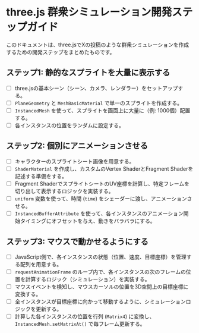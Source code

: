 # three.js 群衆シミュレーション開発ステップガイド

このドキュメントは、three.jsでXの投稿のような群衆シミュレーションを作成するための開発ステップをまとめたものです。

## ステップ1: 静的なスプライトを大量に表示する

- [ ] three.jsの基本シーン（シーン、カメラ、レンダラー）をセットアップする。
- [ ] `PlaneGeometry` と `MeshBasicMaterial` で単一のスプライトを作成する。
- [ ] `InstancedMesh` を使って、スプライトを画面上に大量に（例: 1000個）配置する。
- [ ] 各インスタンスの位置をランダムに設定する。

## ステップ2: 個別にアニメーションさせる

- [ ] キャラクターのスプライトシート画像を用意する。
- [ ] `ShaderMaterial` を作成し、カスタムのVertex ShaderとFragment Shaderを記述する準備をする。
- [ ] Fragment ShaderでスプライトシートのUV座標を計算し、特定フレームを切り出して表示するロジックを実装する。
- [ ] `uniform` 変数を使って、時間 (`time`) をシェーダーに渡し、アニメーションさせる。
- [ ] `InstancedBufferAttribute` を使って、各インスタンスのアニメーション開始タイミングにオフセットを与え、動きをバラバラにする。

## ステップ3: マウスで動かせるようにする

- [ ] JavaScript側で、各インスタンスの状態（位置、速度、目標座標）を管理する配列を用意する。
- [ ] `requestAnimationFrame` のループ内で、各インスタンスの次のフレームの位置を計算するロジック（シミュレーション）を実装する。
- [ ] マウスイベントを検知し、マウスカーソルの位置を3D空間上の目標座標に変換する。
- [ ] 全インスタンスが目標座標に向かって移動するように、シミュレーションロジックを更新する。
- [ ] 計算した各インスタンスの位置を行列 (`Matrix4`) に変換し、`InstancedMesh.setMatrixAt()` で毎フレーム更新する。
